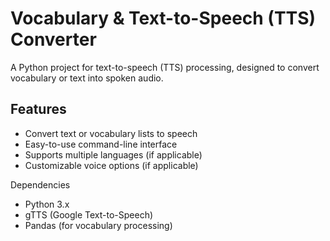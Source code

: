 # Vocabulary & Text-to-Speech (TTS) Converter

A Python project for text-to-speech (TTS) processing, designed to convert vocabulary or text into spoken audio.

## Features

- Convert text or vocabulary lists to speech
- Easy-to-use command-line interface
- Supports multiple languages (if applicable)
- Customizable voice options (if applicable)

Dependencies
- Python 3.x
- gTTS (Google Text-to-Speech)
- Pandas (for vocabulary processing)
